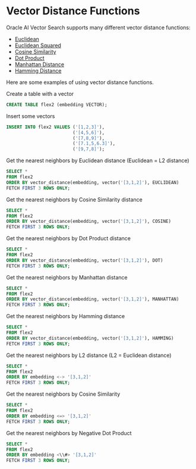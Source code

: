 # Vector Distance Functions

Oracle AI Vector Search supports many different vector distance functions:
- [Euclidean](https://docs.oracle.com/en/database/oracle/oracle-database/23/vecse/euclidean-and-squared-euclidean-distances.html)
- [Euclidean Squared](https://docs.oracle.com/en/database/oracle/oracle-database/23/vecse/euclidean-and-squared-euclidean-distances.html)
- [Cosine Similarity](https://docs.oracle.com/en/database/oracle/oracle-database/23/vecse/cosine-similarity.html)
- [Dot Product](https://docs.oracle.com/en/database/oracle/oracle-database/23/vecse/dot-product-similarity.html)
- [Manhattan Distance](https://docs.oracle.com/en/database/oracle/oracle-database/23/vecse/manhattan-distance.html)
- [Hamming Distance](https://docs.oracle.com/en/database/oracle/oracle-database/23/vecse/hamming-similarity.html)

Here are some examples of using vector distance functions.

Create a table with a vector  
```SQL
CREATE TABLE flex2 (embedding VECTOR);
```

Insert some vectors

```SQL
INSERT INTO flex2 VALUES ('[1,2,3]'),
                         ('[4,5,6]'),
                         ('[7,8,9]'),
                         ('[7.1,5,6.3]'),
                         ('[9,7,8]');
```

Get the nearest neighbors by Euclidean distance (Euclidean = L2 distance)

```SQL
SELECT *
FROM flex2
ORDER BY vector_distance(embedding, vector('[3,1,2]'), EUCLIDEAN)
FETCH FIRST 3 ROWS ONLY;
```

Get the nearest neighbors by Cosine Similarity distance

```SQL
SELECT *
FROM flex2
ORDER BY vector_distance(embedding, vector('[3,1,2]'), COSINE)
FETCH FIRST 3 ROWS ONLY;
```

Get the nearest neighbors by Dot Product distance

```SQL
SELECT *
FROM flex2
ORDER BY vector_distance(embedding, vector('[3,1,2]'), DOT)
FETCH FIRST 3 ROWS ONLY;
```

Get the nearest neighbors by Manhattan distance

```SQL
SELECT *
FROM flex2
ORDER BY vector_distance(embedding, vector('[3,1,2]'), MANHATTAN)
FETCH FIRST 3 ROWS ONLY;
```

Get the nearest neighbors by Hamming distance

```SQL
SELECT *
FROM flex2
ORDER BY vector_distance(embedding, vector('[3,1,2]'), HAMMING)
FETCH FIRST 3 ROWS ONLY;
```

Get the nearest neighbors by L2 distance (L2 = Euclidean distance)

```SQL
SELECT *
FROM flex2
ORDER BY embedding <-> '[3,1,2]'
FETCH FIRST 3 ROWS ONLY;
```

Get the nearest neighbors by Cosine Similarity

```SQL
SELECT *
FROM flex2
ORDER BY embedding <=> '[3,1,2]'
FETCH FIRST 3 ROWS ONLY;
```

Get the nearest neighbors by Negative Dot Product

```SQL
SELECT *
FROM flex2
ORDER BY embedding <\\#> '[3,1,2]'
FETCH FIRST 3 ROWS ONLY;
```
